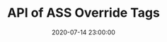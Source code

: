 ---
title: API of ASS Override Tags
date: 2020-07-14 23:00:00
categories:
- Subtitle
- 字幕组
tags: 
- Subtitle
- 字幕组
- 时轴
- Programming
- 编程
---